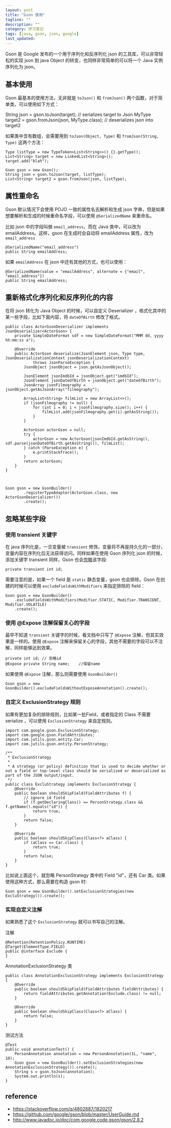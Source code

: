 ```yaml
---
layout: post
title: "Gson 使用"
tagline: ""
description: ""
category: 学习笔记
tags: [java, gson, json, google]
last_updated: 
---
```


Gson 是 Google 发布的一个用于序列化和反序列化 json 的工具库，可以非常轻松的实现 json 到 java Object 的转变，也同样非常简单的可以将一个 Java 实例序列化为 json。

## 基本使用

Gson 最基本的使用方法，无非就是 `toJson()` 和 `fromJson()` 两个函数，对于简单类，可以使用如下方式：

String json = gson.toJson(target); // serializes target to Json
MyType target2 = gson.fromJson(json, MyType.class); // deserializes json into target2

如果类中含有数组，会需要用到 `toJson(Object, Type)` 和 `fromJson(String, Type)` 这两个方法：

    Type listType = new TypeToken<List<String>>() {}.getType();
    List<String> target = new LinkedList<String>();
    target.add("blah");
    
    Gson gson = new Gson();
    String json = gson.toJson(target, listType);
    List<String> target2 = gson.fromJson(json, listType);


## 属性重命名

Gson 默认情况下会使用 POJO 一致的属性名去解析和生成 json 字串，但是如果想要解析和生成的时候重命名字段，可以使用 `@SerializedName` 来重命名。

比如 json 中的字段叫做 `email_address`，而在 Java 类中，可以改为 emailAddress。这样，gson 在生成时会自动将 emailAddress 属性，改为 `email_address`

    @SerializedName("email_address")
    public String emailAddress;

如果 `emailAddress` 在 json 中还有其他的方式，也可以使用：

    @SerializedName(value = "emailAddress", alternate = {"email", "email_address"})
    public String emailAddress;


## 重新格式化序列化和反序列化的内容

在将 json 转化为 Java Object 的时候，可以自定义 Deserializer ，格式化其中的某一些字段，比如下面内容，将 `dateOfBirth` 修改了格式。

    public class ActorGsonDeserializer implements JsonDeserializer<ActorGson> {
        private SimpleDateFormat sdf = new SimpleDateFormat("MMM dd, yyyy hh:mm:ss a");

        @Override
        public ActorGson deserialize(JsonElement json, Type type, JsonDeserializationContext jsonDeserializationContext)
                throws JsonParseException {
            JsonObject jsonObject = json.getAsJsonObject();

            JsonElement jsonImdbId = jsonObject.get("imdbId");
            JsonElement jsonDateOfBirth = jsonObject.get("dateOfBirth");
            JsonArray jsonFilmography = jsonObject.getAsJsonArray("filmography");

            ArrayList<String> filmList = new ArrayList<>();
            if (jsonFilmography != null) {
                for (int i = 0; i < jsonFilmography.size(); i++) {
                    filmList.add(jsonFilmography.get(i).getAsString());
                }
            }

            ActorGson actorGson = null;
            try {
                actorGson = new ActorGson(jsonImdbId.getAsString(), sdf.parse(jsonDateOfBirth.getAsString()), filmList);
            } catch (ParseException e) {
                e.printStackTrace();
            }
            return actorGson;
        }
    }



    Gson gson = new GsonBuilder()
            .registerTypeAdapter(ActorGson.class, new ActorGsonDeserializer())
            .create();


## 忽略某些字段

### 使用 transient 关键字

在 java 序列化是，一旦变量被 `transient` 修饰，变量将不再是持久化的一部分，变量内容在序列化后无法获得访问。同样如果在使用 Gson 序列化 json 的时候，添加关键字 transient 同样，Gson 也会[忽略](https://sites.google.com/site/gson/gson-user-guide#TOC-Finer-Points-with-Objects)该字段:

    private transient int id;

需要注意的是，如果一个 field 是 `static` 静态变量，gson 也会排除。Gson 在创建的时候可以使用 `excludeFieldsWithModifiers` 来指定排除的 field：

    Gson gson = new GsonBuilder()
        .excludeFieldsWithModifiers(Modifier.STATIC, Modifier.TRANSIENT, Modifier.VOLATILE)
        .create();

### 使用 @Expose 注解保留关心的字段

最早不知道 `transient` 关键字的时候，看文档中只写了 `@Expose` 注解，但其实效果是一样的。使用 `@Expose` 注解来保留关心的字段，其他不需要的字段可以不注解，同样能够达到效果。

    private int id; // 忽略id
    @Expose private String name;    //保留name

如果使用 `@Expose` 注解，那么则需要使用 `GsonBuilder()`

    Gson gson = new GsonBuilder().excludeFieldsWithoutExposeAnnotation().create();

### 自定义 ExclusionStrategy 规则

如果有更加复杂的排除规则，比如某一批Field，或者指定的 Class 不需要 serialize ，可以使用 `ExclusionStrategy` 来自定规则。

    import com.google.gson.ExclusionStrategy;
    import com.google.gson.FieldAttributes;
    import com.jutils.gson.entity.Car;
    import com.jutils.gson.entity.PersonStrategy;

    /**
     * ExclusionStrategy
     *
     * A strategy (or policy) definition that is used to decide whether or not a field or top-level class should be serialized or deserialized as part of the JSON output/input.
     */
    public class ExcluStrategy implements ExclusionStrategy {
        @Override
        public boolean shouldSkipField(FieldAttributes f) {
            // ignore id field
            if (f.getDeclaringClass() == PersonStrategy.class && f.getName().equals("id")) {
                return true;
            }
            return false;
        }

        @Override
        public boolean shouldSkipClass(Class<?> aClass) {
            if (aClass == Car.class) {
                return true;
            }
            return false;
        }
    }

比如说上面这个，就忽略 PersonStrategy 类中的 Field "id"，还有 Car 类。如果使用这种方式，那么需要在构造 gson 时:

    Gson gson = new GsonBuilder().setExclusionStrategies(new ExcluStrategy()).create();

### 实现自定义注解

如果熟悉了这个 `ExclusionStrategy` 就可以书写自己的注解。

注解

    @Retention(RetentionPolicy.RUNTIME)
    @Target(ElementType.FIELD)
    public @interface Exclude {
    }

AnnotationExclusionStrategy 类

    public class AnnotationExclusionStrategy implements ExclusionStrategy {
        @Override
        public boolean shouldSkipField(FieldAttributes fieldAttributes) {
            return fieldAttributes.getAnnotation(Exclude.class) != null;
        }

        @Override
        public boolean shouldSkipClass(Class<?> aClass) {
            return false;
        }
    }

测试方法

    @Test
    public void annotationTest() {
        PersonAnnotation annotation = new PersonAnnotation(1L, "name", 10);
        Gson gson = new GsonBuilder().setExclusionStrategies(new AnnotationExclusionStrategy()).create();
        String s = gson.toJson(annotation);
        System.out.println(s);
    }


## reference

- <https://stackoverflow.com/q/4802887/1820217>
- <https://github.com/google/gson/blob/master/UserGuide.md>
- <http://www.javadoc.io/doc/com.google.code.gson/gson/2.8.2>
